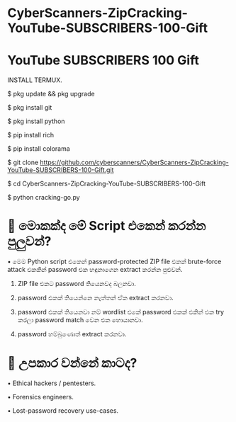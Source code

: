 # CyberScanners-ZipCracking-YouTube-SUBSCRIBERS-100-Gift

# YouTube SUBSCRIBERS 100 Gift

INSTALL TERMUX.

$ pkg update && pkg upgrade

$ pkg install git

$ pkg install python

$ pip install rich

$ pip install colorama

$ git clone https://github.com/cyberscanners/CyberScanners-ZipCracking-YouTube-SUBSCRIBERS-100-Gift.git

$ cd CyberScanners-ZipCracking-YouTube-SUBSCRIBERS-100-Gift

$ python cracking-go.py


# 🔐 මොකක්ද මේ Script එකෙන් කරන්න පුලුවන්?

• මෙම Python script එකෙන් password-protected ZIP file එකක් brute-force attack එකකින් password එක හඳුනාගෙන extract කරන්න පුළුවන්.

1) ZIP file එකට password තියෙනවද බලනවා.

2) password එකක් තියෙන්නෙ නැත්තන් ඒක extract කරනවා.

3) password එකක් තියෙනවා නම් wordlist එකේ password එකක් එකින් එක try කරලා password match වෙන එක හොයානවා.

4) password හම්බුණොත් extract කරනවා.

# 📌 උපකාර වන්නේ කාටද?

• Ethical hackers / pentesters.

• Forensics engineers.

• Lost-password recovery use-cases.

